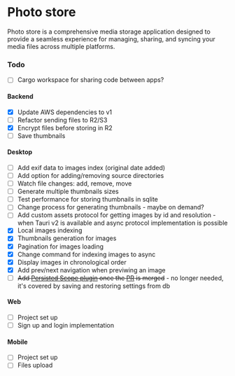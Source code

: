 # Photo store

Photo store is a comprehensive media storage application designed to provide
a seamless experience for managing, sharing, and syncing your media files
across multiple platforms.

### Todo

- [ ] Cargo workspace for sharing code between apps?

#### Backend

- [x] Update AWS dependencies to v1
- [ ] Refactor sending files to R2/S3
- [x] Encrypt files before storing in R2
- [ ] Save thumbnails

#### Desktop

- [ ] Add exif data to images index (original date added)
- [ ] Add option for adding/removing source directories
- [ ] Watch file changes: add, remove, move
- [ ] Generate multiple thumbnails sizes
- [ ] Test performance for storing thumbnails in sqlite
- [ ] Change process for generating thumbnails - maybe on demand?
- [ ] Add custom assets protocol for getting images by id and resolution - 
      when Tauri v2 is available and async protocol implementation is possible
- [x] Local images indexing
- [x] Thumbnails generation for images
- [x] Pagination for images loading
- [x] Change command for indexing images to async
- [x] Display images in chronological order
- [x] Add prev/next navigation when previwing an image
- [ ] ~~Add [Persisted Scope plugin](https://github.com/tauri-apps/plugins-workspace/tree/v1/plugins/persisted-scope)
      once the [PR](https://github.com/tauri-apps/plugins-workspace/pull/32) is merged~~ -
      no longer needed, it's covered by saving and restoring settings from db

#### Web

- [ ] Project set up
- [ ] Sign up and login implementation

#### Mobile

- [ ] Project set up
- [ ] Files upload
